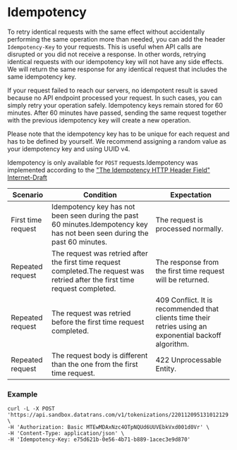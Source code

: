 # Idempotency

To retry identical requests with the same effect without accidentally performing the same operation more than needed, you can add the header `Idempotency-Key` to your requests. This is useful when API calls are disrupted or you did not receive a response. In other words, retrying identical requests with our idempotency key will not have any side effects. We will return the same response for any identical request that includes the same idempotency key.

If your request failed to reach our servers, no idempotent result is saved because no API endpoint processed your request. In such cases, you can simply retry your operation safely. Idempotency keys remain stored for 60 minutes. After 60 minutes have passed, sending the same request together with the previous idempotency key will create a new operation.

Please note that the idempotency key has to be unique for each request and has to be defined by yourself. We recommend assigning a random value as your idempotency key and using UUID v4.&#x20;

Idempotency is only available for `POST` requests.Idempotency was implemented according to the ["The Idempotency HTTP Header Field" Internet-Draft](https://tools.ietf.org/id/draft-idempotency-header-01.html)​​

| Scenario           | Condition                                                                                                                      | Expectation                                                                                             |
| ------------------ | ------------------------------------------------------------------------------------------------------------------------------ | ------------------------------------------------------------------------------------------------------- |
| First time request | Idempotency key has not been seen during the past 60 minutes.Idempotency key has not been seen during the past 60 minutes.     | The request is processed normally.                                                                      |
| Repeated request   | The request was retried after the first time request completed.The request was retried after the first time request completed. | The response from the first time request will be returned.                                              |
| Repeated request   | The request was retried before the first time request completed.                                                               | 409 Conflict. It is recommended that clients time their retries using an exponential backoff algorithm. |
| Repeated request   | The request body is different than the one from the first time request.                                                        | 422 Unprocessable Entity.                                                                               |

### Example <a href="#example" id="example"></a>

```
curl -L -X POST 'https://api.sandbox.datatrans.com/v1/tokenizations/220112095131012129' \
-H 'Authorization: Basic MTEwMDAxNzc4OTpNQUd6UUVEbkVxd001d0Vr' \
-H 'Content-Type: application/json' \
-H 'Idempotency-Key: e75d621b-0e56-4b71-b889-1acec3e9d870'
```
